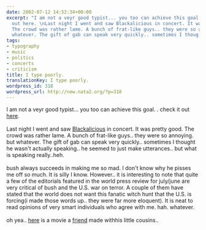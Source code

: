 ```yaml
---
date: 2002-07-12 14:52:34+00:00
excerpt: "I am not a veyr good typist... you too can achieve this goal. . check it
  out here. \nLast night I went and saw Blackalicious in concert. It was pretty good.
  The crowd was rather lame. A bunch of frat-like guys.. they were so annoying. but
  whatever. The gift of gab can speak very quickly.. sometimes I thoug..."
tags:
- typography
- music
- politics
- concerts
- criticism
title: I type poorly.
translationKey: I type poorly.
wordpress_id: 318
wordpress_url: http://new.nata2.org/?p=318
---
```


I am not a veyr good typist... you too can achieve this goal. . check it out <a href="http://typera.solutions.fi/">here</a>. <br/><br/>
Last night I went and saw <a href="http://blackalicious.com/">Blackalicious</a> in concert. It was pretty good. The crowd was rather lame. A bunch of frat-like guys.. they were so annoying. but whatever. The gift of gab can speak very quickly.. sometimes I thought he wasn't actually speaking.. he seemed to just make utterances.. but what is speaking really..heh.<br/><br/>bush always succeeds in making me so mad. I don't know why he pisses me off so much. It is silly I know. However.. it is interesting to note that quite a few of the editorials featured in the world press review for july/june are very critical of bush and the U.S. war on terror. A couple of them have stated that the world does not want this fanatic witch hunt that the U.S. is forcing(i made those words up.. they were far more eloquent). It is neat to read opinions of very smart individuals who agree with me. hah. whatever.<br/><br/>oh yea.. <a href="http://derek.broox.com/videos/smallCIA.wmv">here</a> is a movie a <a href="http://www.derek.broox.com">friend</a> made withhis little cousins..